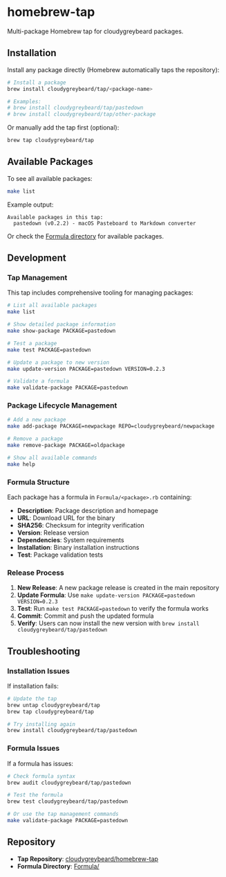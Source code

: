 # homebrew-tap

Multi-package Homebrew tap for cloudygreybeard packages.

## Installation

Install any package directly (Homebrew automatically taps the repository):

```bash
# Install a package
brew install cloudygreybeard/tap/<package-name>

# Examples:
# brew install cloudygreybeard/tap/pastedown
# brew install cloudygreybeard/tap/other-package
```

Or manually add the tap first (optional):

```bash
brew tap cloudygreybeard/tap
```

## Available Packages

To see all available packages:

```bash
make list
```

Example output:
```
Available packages in this tap:
  pastedown (v0.2.2) - macOS Pasteboard to Markdown converter
```

Or check the [Formula directory](Formula/) for available packages.

## Development

### Tap Management

This tap includes comprehensive tooling for managing packages:

```bash
# List all available packages
make list

# Show detailed package information
make show-package PACKAGE=pastedown

# Test a package
make test PACKAGE=pastedown

# Update a package to new version
make update-version PACKAGE=pastedown VERSION=0.2.3

# Validate a formula
make validate-package PACKAGE=pastedown
```

### Package Lifecycle Management

```bash
# Add a new package
make add-package PACKAGE=newpackage REPO=cloudygreybeard/newpackage

# Remove a package
make remove-package PACKAGE=oldpackage

# Show all available commands
make help
```

### Formula Structure

Each package has a formula in `Formula/<package>.rb` containing:

- **Description**: Package description and homepage
- **URL**: Download URL for the binary
- **SHA256**: Checksum for integrity verification
- **Version**: Release version
- **Dependencies**: System requirements
- **Installation**: Binary installation instructions
- **Test**: Package validation tests

### Release Process

1. **New Release**: A new package release is created in the main repository
2. **Update Formula**: Use `make update-version PACKAGE=pastedown VERSION=0.2.3`
3. **Test**: Run `make test PACKAGE=pastedown` to verify the formula works
4. **Commit**: Commit and push the updated formula
5. **Verify**: Users can now install the new version with `brew install cloudygreybeard/tap/pastedown`

## Troubleshooting

### Installation Issues

If installation fails:

```bash
# Update the tap
brew untap cloudygreybeard/tap
brew tap cloudygreybeard/tap

# Try installing again
brew install cloudygreybeard/tap/pastedown
```

### Formula Issues

If a formula has issues:

```bash
# Check formula syntax
brew audit cloudygreybeard/tap/pastedown

# Test the formula
brew test cloudygreybeard/tap/pastedown

# Or use the tap management commands
make validate-package PACKAGE=pastedown
```

## Repository

- **Tap Repository**: [cloudygreybeard/homebrew-tap](https://github.com/cloudygreybeard/homebrew-tap)
- **Formula Directory**: [Formula/](Formula/)